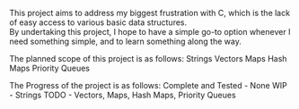 This project aims to address my biggest frustration with C, which is the lack of easy access to various basic data structures.  
By undertaking this project, I hope to have a simple go-to option whenever I need something simple, and to learn something along the way.

The planned scope of this project is as follows:
Strings
Vectors
Maps
Hash Maps
Priority Queues

The Progress of the project is as follows:
    Complete and Tested - None
    WIP - Strings
    TODO - Vectors, Maps, Hash Maps, Priority Queues
